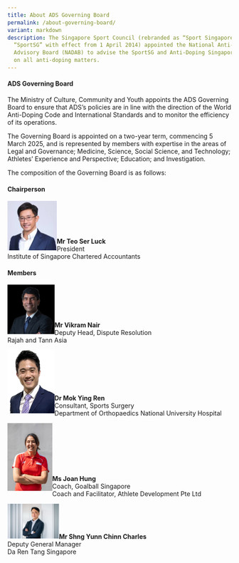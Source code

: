 ```yaml
---
title: About ADS Governing Board
permalink: /about-governing-board/
variant: markdown
description: The Singapore Sport Council (rebranded as “Sport Singapore” or
  “SportSG” with effect from 1 April 2014) appointed the National Anti-Doping
  Advisory Board (NADAB) to advise the SportSG and Anti-Doping Singapore (ADS)
  on all anti-doping matters.
---
```

<h4><strong>ADS Governing Board</strong></h4>
<p>The Ministry of Culture, Community and Youth appoints the ADS Governing
Board to ensure that ADS’s policies are in line with the direction of the
World Anti-Doping Code and International Standards and to monitor the efficiency
of its operations.</p>
<p>The Governing Board is appointed on a two-year term, commencing 5 March
2025, and is represented by members with expertise in the areas of Legal
and Governance; Medicine, Science, Social Science, and Technology; Athletes’
Experience and Perspective; Education; and Investigation.</p>
<p>The composition of the Governing Board is as follows:</p>
<h4><strong>Chairperson</strong></h4>
<p></p>
<div class="isomer-image-wrapper">
<img style="width: 22%;" height="auto" width="100%" alt="" src="/images/ADS Governing Board/Teo_Ser_Luck_namecard.jpg" align="left">
</div>
<br>
<br>
<br>
<br>
<p></p>
<p><strong>Mr Teo Ser Luck</strong>
<br>President
<br>Institute of Singapore Chartered Accountants</p>
<h4><strong>Members</strong></h4>
<p></p>
<div class="isomer-image-wrapper">
<img style="width: 21%;" height="auto" width="100%" alt="" src="/images/ADS Governing Board/Vikram_Nair_namecard.jpg" align="left">
</div>
<br><br><br><br>
<p><strong>Mr Vikram Nair</strong>
<br>Deputy Head, Dispute Resolution
<br>Rajah and Tann Asia</p>
<p></p>
<div class="isomer-image-wrapper">
<img style="width: 21%;" height="auto" width="100%" alt="" src="/images/ADS Governing Board/Mok_Ying_Ren_namecard.jpg" align="left">
</div>
<br><br><br><br><br>
<p><strong>Dr Mok Ying Ren</strong>
<br>Consultant, Sports Surgery
<br>Department of Orthopaedics National University Hospital</p>
<p></p>
<div class="isomer-image-wrapper">
<img style="width: 20%;" height="auto" width="100%" alt="" src="/images/ADS Governing Board/Joan_Hung_namecard.jpg" align="left">
</div>
<br><br><br><br><br><br>
<p><strong>Ms Joan Hung</strong>
<br>Coach, Goalball Singapore
<br>Coach and Facilitator, Athlete Development Pte Ltd</p>
<p></p>
<div class="isomer-image-wrapper">
<img style="width: 23%;" height="auto" width="100%" alt="" src="/images/ADS Governing Board/Charles_Shng_namecard.jpg" align="left">
</div>
<br><br><br>
<p><strong>Mr Shng Yunn Chinn Charles</strong>
<br>Deputy General Manager
<br>Da Ren Tang Singapore</p>
<p></p>
<p>
<br>
<br>
</p>